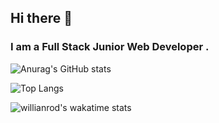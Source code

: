 ## Hi there 👋
### I am a Full Stack Junior Web Developer . 

![Anurag's GitHub stats](https://github-readme-stats.vercel.app/api?username=Fmaarij&show_icons=true&theme=bear)

![Top Langs](https://github-readme-stats.vercel.app/api/top-langs/?username=Fmaarij&theme=bear&layout=compact)

![willianrod's wakatime stats](https://github-readme-stats.vercel.app/api/wakatime?username=Fmaarij&theme=bear&layout=compact)

<!--
**Fmaarij/Fmaarij ** is a ✨ _special_ ✨ repository because its `README.md` (this file) appears on your GitHub profile.
-->
